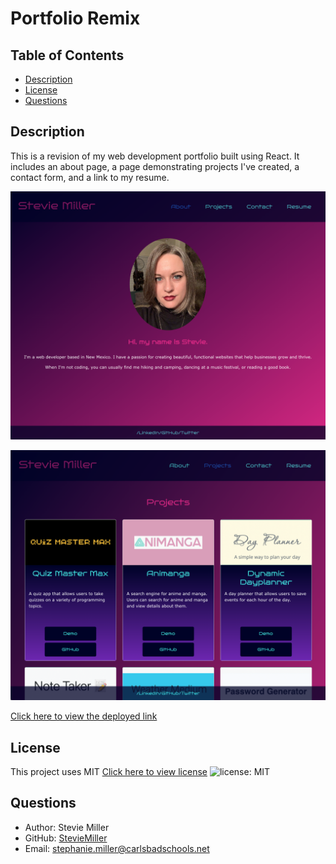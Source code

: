# Portfolio Remix

## Table of Contents

- [Description](#description)
- [License](#license)
- [Questions](#questions)

## Description

This is a revision of my web development portfolio built using React. It includes an about page, a page demonstrating projects I've created, a contact form, and a link to my resume. 

![Screenshot](src/images/aboutpage.png)

![Screenshot](src/images/projectspage.png)

[Click here to view the deployed link](https://steviemiller.github.io/portfolio-remix/)

## License

This project uses MIT
[Click here to view license](https://opensource.org/licenses/MIT)
![license: MIT](https://img.shields.io/badge/License-MIT-yellow.svg)

## Questions

- Author: Stevie Miller
- GitHub: [StevieMiller](https://github.com/StevieMiller)
- Email: stephanie.miller@carlsbadschools.net
